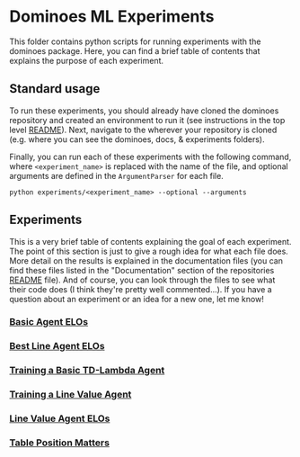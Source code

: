 # Dominoes ML Experiments

This folder contains python scripts for running experiments with the dominoes 
package. Here, you can find a brief table of contents that explains the 
purpose of each experiment.

## Standard usage
To run these experiments, you should already have cloned the dominoes 
repository and created an environment to run it (see instructions in the top
level [README](../README.md)). Next, navigate to the wherever your repository
is cloned (e.g. where you can see the dominoes, docs, & experiments folders). 

Finally, you can run each of these experiments with the following command, 
where `<experiment_name>` is replaced with the name of the file, and optional
arguments are defined in the `ArgumentParser` for each file. 
```
python experiments/<experiment_name> --optional --arguments
```

## Experiments
This is a very brief table of contents explaining the goal of each experiment.
The point of this section is just to give a rough idea for what each file 
does. More detail on the results is explained in the documentation files (you 
can find these files listed in the "Documentation" section of the repositories 
[README](../README.md) file). And of course, you can look through the files to 
see what their code does (I think they're pretty well commented...). If you
have a question about an experiment or an idea for a new one, let me know!

### [Basic Agent ELOs](basicAgentELOs.py)

### [Best Line Agent ELOs](bestLineAgentELOs.py)

### [Training a Basic TD-Lambda Agent](trainBasicValueAgent.py)

### [Training a Line Value Agent](experiment.py)

### [Line Value Agent ELOs](lineValueELOs.py)

### [Table Position Matters](tablePositionMatters.py)